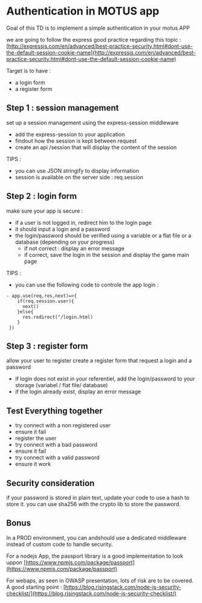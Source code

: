 # Authentication in MOTUS app

Goal of this TD is to implement a simple authentication in your motus APP

we are going to follow the express good practice regarding this topic :
[http://expressjs.com/en/advanced/best-practice-security.html#dont-use-the-default-session-cookie-name](http://expressjs.com/en/advanced/best-practice-security.html#dont-use-the-default-session-cookie-name)

Target is to have : 
- a login form
- a register form

## Step 1 : session management

set up a session management using the express-session middleware
- add the express-session to your application
- findout how the session is kept between request
- create an api /session that will display the content of the session

TIPS : 
- you can use JSON.stringify to display information
- session is available on the server side : req.session


## Step 2 : login form

make sure your app is secure :
- if a user is not logged in, redirect him to the login page 
- it should input a login and a password
- the login/password should be verified using a variable or a flat file or a database (depending on your progress)
    - if not correct : display an error message
    - if correct, save the login in the session and display the game main page

TIPS :
- you can use the following code to controle the app login : 

```
- app.use(req,res,next)=>{
    if(req.session.user){
      next()
    }else{
      res.redirect("/login.html)
    }
 })
```


## Step 3 : register form


allow your user to register 
create a register form that request a login and a password
- if login does not exist in your referentiel, add the login/password to your storage (variabel / flat file/ database)
- if the login already exist, display an error message


## Test Everything together 

- try connect with a non registered user 
- ensure it fail
- register the user
- try connect with a bad password
- ensure it fail
- try connect with a valid password 
- ensure it work



## Security consideration

if your password is stored in plain text, update your code to use a hash to store it.
you can use sha256 with the crypto lib to store the password.


## Bonus 

In a PROD environment, you can andshould use a dedicated middleware instead of custom code to handle security.

For a nodejs App, the passport library is a good implementation to look uppon [https://www.npmjs.com/package/passport](https://www.npmjs.com/package/passport) 

For webaps, as seen in OWASP presentation, lots of risk are to be covered. A good starting point : [https://blog.risingstack.com/node-js-security-checklist/](https://blog.risingstack.com/node-js-security-checklist/)




